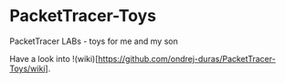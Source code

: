 # PacketTracer-Toys
PacketTracer LABs - toys for me and my son


Have a look into 
!(wiki)[https://github.com/ondrej-duras/PacketTracer-Toys/wiki].

